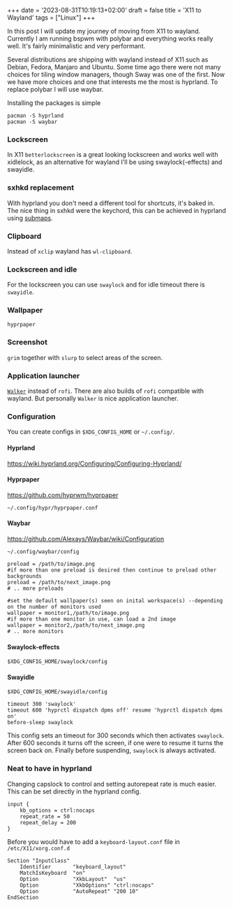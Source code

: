 +++
date = '2023-08-31T10:19:13+02:00'
draft = false
title = 'X11 to Wayland'
tags = ["Linux"]
+++

In this post I will update my journey of moving from X11 to wayland.
Currently I am running bspwm with polybar and everything works really well.
It's fairly minimalistic and very performant.

Several distributions are shipping with wayland instead of X11 such as Debian, Fedora, Manjaro and Ubuntu.
Some time ago there were not many choices for tiling window managers, though Sway was one of the first.
Now we have more choices and one that interests me the most is hyprland.
To replace polybar I will use waybar.

Installing the packages is simple

`pacman -S hyprland`\
`pacman -S waybar`

### Lockscreen

In X11 `betterlockscreen` is a great looking lockscreen and works well with xidlelock,
as an alternative for wayland I'll be using swaylock(-effects) and swayidle.

### sxhkd replacement

With hyprland you don't need a different tool for shortcuts, it's baked in.
The nice thing in sxhkd were the keychord, this can be achieved in hyprland using [submaps](https://wiki.hyprland.org/Configuring/Binds/#submaps).

### Clipboard

Instead of `xclip` wayland has `wl-clipboard`.

### Lockscreen and idle

For the lockscreen you can use `swaylock` and for idle timeout there is `swayidle`.

### Wallpaper

`hyprpaper`

### Screenshot

`grim` together with `slurp` to select areas of the screen.

### Application launcher

[`Walker`](https://github.com/abenz1267/walker) instead of `rofi`.
There are also builds of `rofi` compatible with wayland.
But personally `Walker` is nice application launcher.

### Configuration

You can create configs in `$XDG_CONFIG_HOME` or `~/.config/`.

#### Hyprland

<https://wiki.hyprland.org/Configuring/Configuring-Hyprland/>

#### Hyprpaper

<https://github.com/hyprwm/hyprpaper>

```shell
~/.config/hypr/hyprpaper.conf
```

#### Waybar

<https://github.com/Alexays/Waybar/wiki/Configuration>

```shell
~/.config/waybar/config
```

```shell
preload = /path/to/image.png
#if more than one preload is desired then continue to preload other backgrounds
preload = /path/to/next_image.png
# .. more preloads

#set the default wallpaper(s) seen on inital workspace(s) --depending on the number of monitors used
wallpaper = monitor1,/path/to/image.png
#if more than one monitor in use, can load a 2nd image
wallpaper = monitor2,/path/to/next_image.png
# .. more monitors
```

#### Swaylock-effects

```shell
$XDG_CONFIG_HOME/swaylock/config
```

#### Swayidle

```shell
$XDG_CONFIG_HOME/swayidle/config

timeout 300 'swaylock'
timeout 600 'hyprctl dispatch dpms off' resume 'hyprctl dispatch dpms on'
before-sleep swaylock
```

This config sets an timeout for 300 seconds which then activates `swaylock`.
After 600 seconds it turns off the screen, if one were to resume it turns the screen back on.
Finally before suspending, `swaylock` is always activated.

### Neat to have in hyprland

Changing capslock to control and setting autorepeat rate is much easier.
This can be set directly in the hyprland config.

```config
input {
    kb_options = ctrl:nocaps
    repeat_rate = 50
    repeat_delay = 200
}
```

Before you would have to add a `keyboard-layout.conf` file in `/etc/X11/xorg.conf.d`

```config
Section "InputClass"
    Identifier       "keyboard_layout"
    MatchIsKeyboard  "on"
    Option           "XkbLayout"  "us"
    Option           "XkbOptions" "ctrl:nocaps"
    Option           "AutoRepeat" "200 10"
EndSection
```
